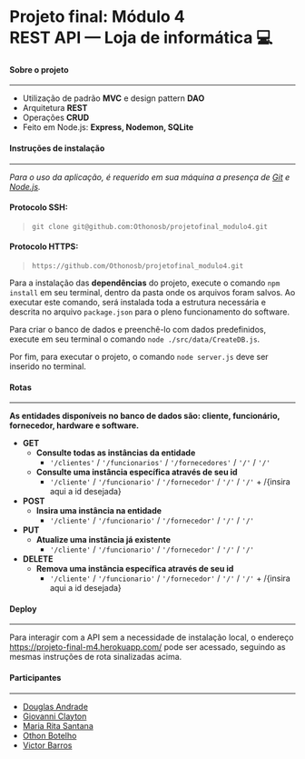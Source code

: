 # Projeto final: Módulo 4 <br> REST API — Loja de informática 💻

#### **Sobre o projeto**

---

* Utilização de padrão **MVC** e design pattern **DAO**
* Arquitetura **REST**
* Operações **CRUD**
* Feito em Node.js: **Express, Nodemon, SQLite**

#### **Instruções de instalação**

---

*Para o uso da aplicação, é requerido em sua máquina a presença de [Git](https://git-scm.com/downloads) e [Node.js](https://nodejs.org/en/download/ "Versão utilizada no projeto: 16.14.2").*<br>

#### Protocolo SSH:

> `git clone git@github.com:Othonosb/projetofinal_modulo4.git`

#### Protocolo HTTPS:

> `https://github.com/Othonosb/projetofinal_modulo4.git`

Para a instalação das **dependências** do projeto, execute o comando `npm install` em seu terminal, dentro da pasta onde os arquivos foram salvos. Ao executar este comando, será instalada toda a estrutura necessária e descrita no arquivo `package.json` para o pleno funcionamento do software.<br>

Para criar o banco de dados e preenchê-lo com dados predefinidos, execute em seu terminal o comando `node ./src/data/CreateDB.js`.<br>

Por fim, para executar o projeto, o comando `node server.js` deve ser inserido no terminal.<br>

#### **Rotas**
---

**As entidades disponíveis no banco de dados são: cliente, funcionário, fornecedor, hardware e software.**

- **GET**
    - **Consulte todas as instâncias da entidade**
        - `'/clientes'` / `'/funcionarios'` / `'/fornecedores'` / `'/'` / `'/'`
    - **Consulte uma instância específica através de seu id**
        - `'/cliente'` / `'/funcionario'` / `'/fornecedor'` / `'/'` / `'/'` + /{insira aqui a id desejada}
- **POST**
    - **Insira uma instância na entidade**
        - `'/cliente'` / `'/funcionario'` / `'/fornecedor'` / `'/'` / `'/'`
- **PUT**
    - **Atualize uma instância já existente**
        - `'/cliente'` / `'/funcionario'` / `'/fornecedor'` / `'/'` / `'/'`
- **DELETE**
    - **Remova uma instância específica através de seu id**
        - `'/cliente'` / `'/funcionario'` / `'/fornecedor'` / `'/'` / `'/'` + /{insira aqui a id desejada}

#### **Deploy**

---

Para interagir com a API sem a necessidade de instalação local, o endereço https://projeto-final-m4.herokuapp.com/ pode ser acessado, seguindo as mesmas instruções de rota sinalizadas acima.

#### **Participantes**

---

* [Douglas Andrade](https://github.com/dougandra)
* [Giovanni Clayton](https://github.com/Gclayton0207)
* [Maria Rita Santana](https://github.com/55021)
* [Othon Botelho](https://github.com/Othonosb)
* [Victor Barros](https://github.com/victorb26)